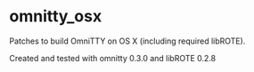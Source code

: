 # omnitty_osx
Patches to build OmniTTY on OS X (including required libROTE).

Created and tested with omnitty 0.3.0 and libROTE 0.2.8
